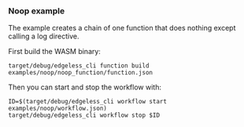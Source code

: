 ### Noop example

The example creates a chain of one function that does nothing except calling a log directive.

First build the WASM binary:

```
target/debug/edgeless_cli function build examples/noop/noop_function/function.json
```

Then you can start and stop the workflow with:

```
ID=$(target/debug/edgeless_cli workflow start examples/noop/workflow.json)
target/debug/edgeless_cli workflow stop $ID
```